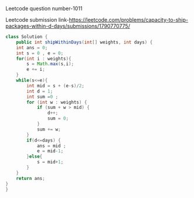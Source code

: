 Leetcode question number-1011


Leetcode submission link-https://leetcode.com/problems/capacity-to-ship-packages-within-d-days/submissions/1790770775/


```java
class Solution {
    public int shipWithinDays(int[] weights, int days) {
    int ans = 0;
    int s = 0 , e = 0;
    for(int i : weights){
        s = Math.max(s,i);
        e += i;
    }
    while(s<=e){
        int mid = s + (e-s)/2;
        int d = 1;
        int sum =0 ;
        for (int w : weights) {
            if (sum + w > mid) {
                d++;
                sum = 0;
            }
            sum += w;
        }
        if(d<=days) {
            ans = mid ;
            e = mid-1;
        }else{
            s = mid+1;
        }
    }
    return ans;
}
}
